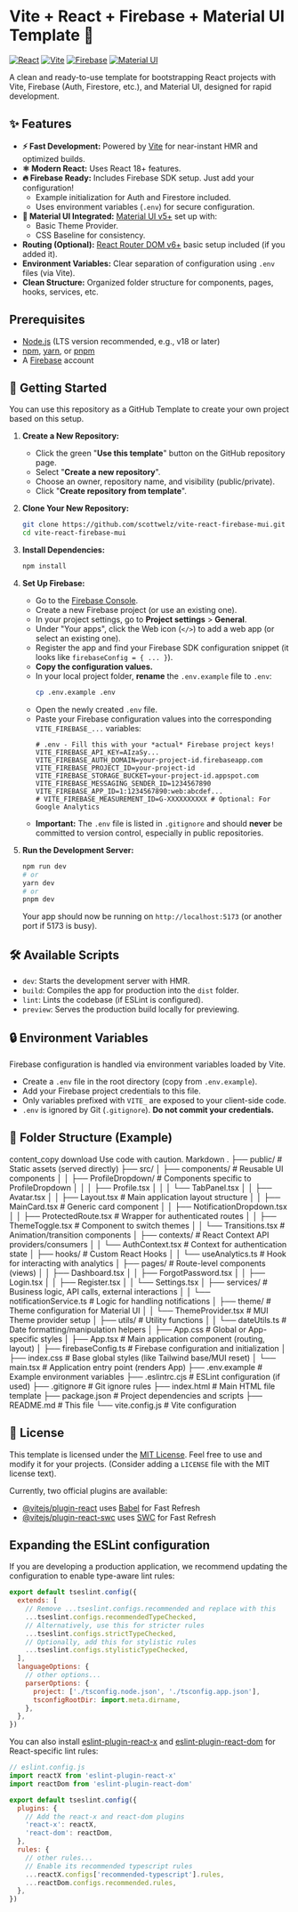 # Vite + React + Firebase + Material UI Template 🚀

[![React](https://img.shields.io/badge/React-18+-61DAFB?style=for-the-badge&logo=react&logoColor=white)](https://reactjs.org/)
[![Vite](https://img.shields.io/badge/Vite-4+-646CFF?style=for-the-badge&logo=vite&logoColor=white)](https://vitejs.dev/)
[![Firebase](https://img.shields.io/badge/Firebase-10+-FFCA28?style=for-the-badge&logo=firebase&logoColor=black)](https://firebase.google.com/)
[![Material UI](https://img.shields.io/badge/Material%20UI-5+-007FFF?style=for-the-badge&logo=mui&logoColor=white)](https://mui.com/)

A clean and ready-to-use template for bootstrapping React projects with Vite, Firebase (Auth, Firestore, etc.), and Material UI, designed for rapid development.

## ✨ Features

*   **⚡️ Fast Development:** Powered by [Vite](https://vitejs.dev/) for near-instant HMR and optimized builds.
*   **⚛️ Modern React:** Uses React 18+ features.
*   **🔥 Firebase Ready:** Includes Firebase SDK setup. Just add your configuration!
    *   Example initialization for Auth and Firestore included.
    *   Uses environment variables (`.env`) for secure configuration.
*   **🎨 Material UI Integrated:** [Material UI v5+](https://mui.com/) set up with:
    *   Basic Theme Provider.
    *   CSS Baseline for consistency.
*   **Routing (Optional):** [React Router DOM v6+](https://reactrouter.com/) basic setup included (if you added it).
*   **Environment Variables:** Clear separation of configuration using `.env` files (via Vite).
*   **Clean Structure:** Organized folder structure for components, pages, hooks, services, etc.

##  Prerequisites

*   [Node.js](https://nodejs.org/) (LTS version recommended, e.g., v18 or later)
*   [npm](https://www.npmjs.com/), [yarn](https://yarnpkg.com/), or [pnpm](https://pnpm.io/)
*   A [Firebase](https://firebase.google.com/) account

## 🚀 Getting Started

You can use this repository as a GitHub Template to create your own project based on this setup.

1.  **Create a New Repository:**
    *   Click the green "**Use this template**" button on the GitHub repository page.
    *   Select "**Create a new repository**".
    *   Choose an owner, repository name, and visibility (public/private).
    *   Click "**Create repository from template**".

2.  **Clone Your New Repository:**
    ```bash
    git clone https://github.com/scottwelz/vite-react-firebase-mui.git
    cd vite-react-firebase-mui
    ```

3.  **Install Dependencies:**
    ```bash
    npm install
    ```

4.  **Set Up Firebase:**
    *   Go to the [Firebase Console](https://console.firebase.google.com/).
    *   Create a new Firebase project (or use an existing one).
    *   In your project settings, go to **Project settings** > **General**.
    *   Under "Your apps", click the Web icon (`</>`) to add a web app (or select an existing one).
    *   Register the app and find your Firebase SDK configuration snippet (it looks like `firebaseConfig = { ... }`).
    *   **Copy the configuration values.**
    *   In your local project folder, **rename** the `.env.example` file to `.env`:
        ```bash
        cp .env.example .env
        ```
    *   Open the newly created `.env` file.
    *   Paste your Firebase configuration values into the corresponding `VITE_FIREBASE_...` variables:
        ```plaintext
        # .env - Fill this with your *actual* Firebase project keys!
        VITE_FIREBASE_API_KEY=AIzaSy...
        VITE_FIREBASE_AUTH_DOMAIN=your-project-id.firebaseapp.com
        VITE_FIREBASE_PROJECT_ID=your-project-id
        VITE_FIREBASE_STORAGE_BUCKET=your-project-id.appspot.com
        VITE_FIREBASE_MESSAGING_SENDER_ID=1234567890
        VITE_FIREBASE_APP_ID=1:1234567890:web:abcdef...
        # VITE_FIREBASE_MEASUREMENT_ID=G-XXXXXXXXXX # Optional: For Google Analytics
        ```
    *   **Important:** The `.env` file is listed in `.gitignore` and should **never** be committed to version control, especially in public repositories.

5.  **Run the Development Server:**
    ```bash
    npm run dev
    # or
    yarn dev
    # or
    pnpm dev
    ```
    Your app should now be running on `http://localhost:5173` (or another port if 5173 is busy).

## 🛠 Available Scripts

*   `dev`: Starts the development server with HMR.
*   `build`: Compiles the app for production into the `dist` folder.
*   `lint`: Lints the codebase (if ESLint is configured).
*   `preview`: Serves the production build locally for previewing.

## 🔒 Environment Variables

Firebase configuration is handled via environment variables loaded by Vite.

*   Create a `.env` file in the root directory (copy from `.env.example`).
*   Add your Firebase project credentials to this file.
*   Only variables prefixed with `VITE_` are exposed to your client-side code.
*   `.env` is ignored by Git (`.gitignore`). **Do not commit your credentials.**

## 📁 Folder Structure (Example)
content_copy
download
Use code with caution.
Markdown
.
├── public/ # Static assets (served directly)
├── src/
│ ├── components/ # Reusable UI components
│ │ ├── ProfileDropdown/ # Components specific to ProfileDropdown
│ │ │ ├── Profile.tsx
│ │ │ └── TabPanel.tsx
│ │ ├── Avatar.tsx
│ │ ├── Layout.tsx # Main application layout structure
│ │ ├── MainCard.tsx # Generic card component
│ │ ├── NotificationDropdown.tsx
│ │ ├── ProtectedRoute.tsx # Wrapper for authenticated routes
│ │ ├── ThemeToggle.tsx # Component to switch themes
│ │ └── Transitions.tsx # Animation/transition components
│ ├── contexts/ # React Context API providers/consumers
│ │ └── AuthContext.tsx # Context for authentication state
│ ├── hooks/ # Custom React Hooks
│ │ └── useAnalytics.ts # Hook for interacting with analytics
│ ├── pages/ # Route-level components (views)
│ │ ├── Dashboard.tsx
│ │ ├── ForgotPassword.tsx
│ │ ├── Login.tsx
│ │ ├── Register.tsx
│ │ └── Settings.tsx
│ ├── services/ # Business logic, API calls, external interactions
│ │ └── notificationService.ts # Logic for handling notifications
│ ├── theme/ # Theme configuration for Material UI
│ │ └── ThemeProvider.tsx # MUI Theme provider setup
│ ├── utils/ # Utility functions
│ │ └── dateUtils.ts # Date formatting/manipulation helpers
│ ├── App.css # Global or App-specific styles
│ ├── App.tsx # Main application component (routing, layout)
│ ├── firebaseConfig.ts # Firebase configuration and initialization
│ ├── index.css # Base global styles (like Tailwind base/MUI reset)
│ └── main.tsx # Application entry point (renders App)
├── .env.example # Example environment variables
├── .eslintrc.cjs # ESLint configuration (if used)
├── .gitignore # Git ignore rules
├── index.html # Main HTML file template
├── package.json # Project dependencies and scripts
├── README.md # This file
└── vite.config.js # Vite configuration

## 📄 License

This template is licensed under the [MIT License](LICENSE). Feel free to use and modify it for your projects. (Consider adding a `LICENSE` file with the MIT license text).


Currently, two official plugins are available:

- [@vitejs/plugin-react](https://github.com/vitejs/vite-plugin-react/blob/main/packages/plugin-react) uses [Babel](https://babeljs.io/) for Fast Refresh
- [@vitejs/plugin-react-swc](https://github.com/vitejs/vite-plugin-react/blob/main/packages/plugin-react-swc) uses [SWC](https://swc.rs/) for Fast Refresh

## Expanding the ESLint configuration

If you are developing a production application, we recommend updating the configuration to enable type-aware lint rules:

```js
export default tseslint.config({
  extends: [
    // Remove ...tseslint.configs.recommended and replace with this
    ...tseslint.configs.recommendedTypeChecked,
    // Alternatively, use this for stricter rules
    ...tseslint.configs.strictTypeChecked,
    // Optionally, add this for stylistic rules
    ...tseslint.configs.stylisticTypeChecked,
  ],
  languageOptions: {
    // other options...
    parserOptions: {
      project: ['./tsconfig.node.json', './tsconfig.app.json'],
      tsconfigRootDir: import.meta.dirname,
    },
  },
})
```

You can also install [eslint-plugin-react-x](https://github.com/Rel1cx/eslint-react/tree/main/packages/plugins/eslint-plugin-react-x) and [eslint-plugin-react-dom](https://github.com/Rel1cx/eslint-react/tree/main/packages/plugins/eslint-plugin-react-dom) for React-specific lint rules:

```js
// eslint.config.js
import reactX from 'eslint-plugin-react-x'
import reactDom from 'eslint-plugin-react-dom'

export default tseslint.config({
  plugins: {
    // Add the react-x and react-dom plugins
    'react-x': reactX,
    'react-dom': reactDom,
  },
  rules: {
    // other rules...
    // Enable its recommended typescript rules
    ...reactX.configs['recommended-typescript'].rules,
    ...reactDom.configs.recommended.rules,
  },
})
```
